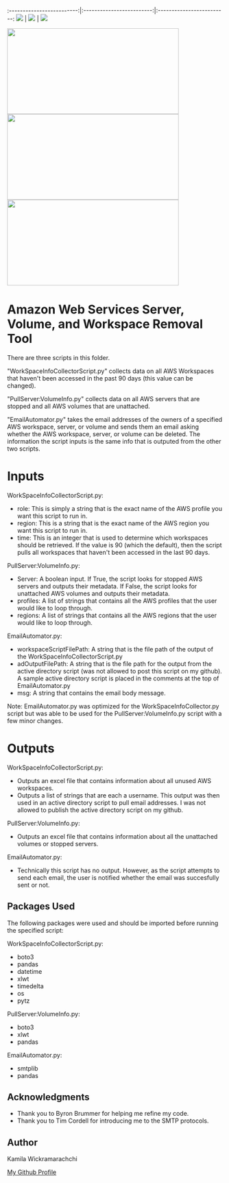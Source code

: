 :-------------------------:|:-------------------------:|:-------------------------:
![](https://upload.wikimedia.org/wikipedia/commons/1/1d/AmazonWebservices_Logo.svg)  |  ![](https://imgix.datadoghq.com/img/about/presskit/logo-h/logo_horizontal_white.png)  |  ![](https://www.tanium.com/uploads/Tanium-Logo-FullColor-Positive.jpg)


<img src="https://upload.wikimedia.org/wikipedia/commons/1/1d/AmazonWebservices_Logo.svg" width="400" height="200">
<img src="https://imgix.datadoghq.com/img/about/presskit/logo-h/logo_horizontal_white.png" width="400" height="200">
<img src="https://www.tanium.com/uploads/Tanium-Logo-FullColor-Positive.jpg" width="400" height="200">


# Amazon Web Services Server, Volume, and Workspace Removal Tool

There are three scripts in this folder.

"WorkSpaceInfoCollectorScript.py" collects data on all AWS Workspaces that haven't been accessed in the past 90 days (this value can be changed).

"PullServer:VolumeInfo.py" collects data on all AWS servers that are stopped and all AWS volumes that are unattached.

"EmailAutomator.py" takes the email addresses of the owners of a specified AWS workspace, server, or volume and sends them an email asking whether the AWS workspace, server, or volume can be deleted. The information the script inputs is the same info that is outputed from the other two scripts.

# Inputs

WorkSpaceInfoCollectorScript.py:

* role: This is simply a string that is the exact name of the AWS profile you want this script to run in.
* region: This is a string that is the exact name of the AWS region you want this script to run in.
* time: This is an integer that is used to determine which workspaces should be retrieved. If the value is 90 (which the default), then the script pulls all workspaces that haven't been accessed in the last 90 days.

PullServer:VolumeInfo.py:

* Server: A boolean input. If True, the script looks for stopped AWS servers and outputs their metadata. If False, the script looks for unattached AWS volumes and outputs their metadata.
* profiles: A list of strings that contains all the AWS profiles that the user would like to loop through.
* regions: A list of strings that contains all the AWS regions that the user would like to loop through.

EmailAutomator.py:

* workspaceScriptFilePath: A string that is the file path of the output of the WorkSpaceInfoCollectorScript.py
* adOutputFilePath: A string that is the file path for the output from the active directory script (was not allowed to post this script on my github). A sample active directory script is placed in the comments at the top of EmailAutomator.py
* msg: A string that contains the email body message.

Note: EmailAutomator.py was optimized for the WorkSpaceInfoCollector.py script but was able to be used for the PullServer:VolumeInfo.py script with a few minor changes.
  
# Outputs  
   
WorkSpaceInfoCollectorScript.py:

* Outputs an excel file that contains information about all unused AWS workspaces.
* Outputs a list of strings that are each a username. This output was then used in an active directory script to pull email addresses. I was not allowed to publish the active directory script on my github.

PullServer:VolumeInfo.py:

* Outputs an excel file that contains information about all the unattached volumes or stopped servers.

EmailAutomator.py:

* Technically this script has no output. However, as the script attempts to send each email, the user is notified whether the email was succesfully sent or not.

## Packages Used

The following packages were used and should be imported before running the specified script:

WorkSpaceInfoCollectorScript.py:

* boto3
* pandas
* datetime
* xlwt
* timedelta
* os
* pytz

PullServer:VolumeInfo.py:

* boto3
* xlwt
* pandas

EmailAutomator.py:

* smtplib
* pandas

## Acknowledgments

* Thank you to Byron Brummer for helping me refine my code.
* Thank you to Tim Cordell for introducing me to the SMTP protocols.

## Author

Kamila Wickramarachchi 

[My Github Profile](https://github.com/lakith7)
